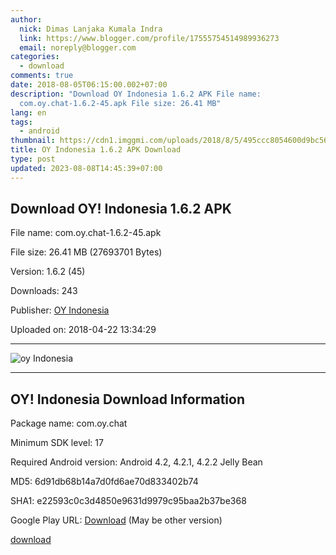 ```yaml
---
author:
  nick: Dimas Lanjaka Kumala Indra
  link: https://www.blogger.com/profile/17555754514989936273
  email: noreply@blogger.com
categories:
  - download
comments: true
date: 2018-08-05T06:15:00.002+07:00
description: "Download OY Indonesia 1.6.2 APK File name:
  com.oy.chat-1.6.2-45.apk File size: 26.41 MB"
lang: en
tags:
  - android
thumbnail: https://cdn1.imggmi.com/uploads/2018/8/5/495ccc8054600d9bc56a01f37b51e216-full.jpg
title: OY Indonesia 1.6.2 APK Download
type: post
updated: 2023-08-08T14:45:39+07:00
---
```


Download OY! Indonesia 1.6.2 APK
--------------------------------

File name: com.oy.chat-1.6.2-45.apk

File size: 26.41 MB (27693701 Bytes)

Version: 1.6.2 (45)

Downloads: 243

Publisher: [OY Indonesia](http://apk.co/cat/oy-indonesia)

Uploaded on: 2018-04-22 13:34:29

* * *

![oy Indonesia](https://cdn1.imggmi.com/uploads/2018/8/5/495ccc8054600d9bc56a01f37b51e216-full.jpg "oy Indonesia")

* * *

OY! Indonesia Download Information
----------------------------------

Package name: com.oy.chat

Minimum SDK level: 17

Required Android version: Android 4.2, 4.2.1, 4.2.2 Jelly Bean

MD5: 6d91db68b14a7d0fd6ae70d833402b74

SHA1: e22593c0c3d4850e9631d9979c95baa2b37be368

Google Play URL: [Download](https://play.google.com/store/apps/details?id=com.oy.chat) (May be other version)

[download](http://apk.co/get/oy-indonesia-162)
